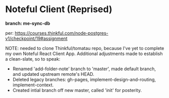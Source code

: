 # Noteful Client (Reprised)

**branch: me-sync-db**

per: https://courses.thinkful.com/node-postgres-v1/checkpoint/19#assignment

NOTE: needed to clone Thinkful/tomatau repo, because I've yet to complete my own Noteful React Client App. Additional adjustments made to establish a clean-slate, so to speak:
* Renamed 'add-folder-note' branch to 'master', made default branch, and updated upstream remote's HEAD.
* Deleted legacy branches: gh-pages, implement-design-and-routing, implement-context.
* Created intial branch off new master, called 'init' for posterity.